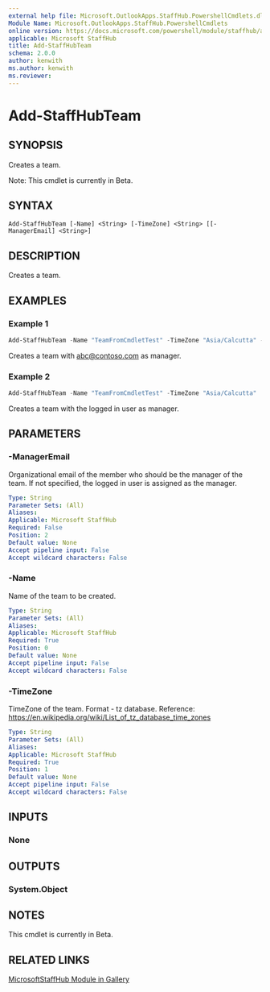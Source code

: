 ```yaml
---
external help file: Microsoft.OutlookApps.StaffHub.PowershellCmdlets.dll-Help.xml
Module Name: Microsoft.OutlookApps.StaffHub.PowershellCmdlets
online version: https://docs.microsoft.com/powershell/module/staffhub/add-staffhubteam
applicable: Microsoft StaffHub
title: Add-StaffHubTeam
schema: 2.0.0
author: kenwith
ms.author: kenwith
ms.reviewer:
---
```


# Add-StaffHubTeam

## SYNOPSIS
Creates a team.

Note: This cmdlet is currently in Beta.

## SYNTAX

```
Add-StaffHubTeam [-Name] <String> [-TimeZone] <String> [[-ManagerEmail] <String>]
```

## DESCRIPTION
Creates a team.

## EXAMPLES

### Example 1
```powershell
Add-StaffHubTeam -Name "TeamFromCmdletTest" -TimeZone "Asia/Calcutta" -ManagerEmail "abc@contoso.com"
```

Creates a team with abc@contoso.com as manager.

### Example 2
```powershell
Add-StaffHubTeam -Name "TeamFromCmdletTest" -TimeZone "Asia/Calcutta"
```

Creates a team with the logged in user as manager.

## PARAMETERS

### -ManagerEmail
Organizational email of the member who should be the manager of the team. If not specified, the logged in user is assigned as the manager.

```yaml
Type: String
Parameter Sets: (All)
Aliases:
Applicable: Microsoft StaffHub
Required: False
Position: 2
Default value: None
Accept pipeline input: False
Accept wildcard characters: False
```

### -Name
Name of the team to be created.

```yaml
Type: String
Parameter Sets: (All)
Aliases:
Applicable: Microsoft StaffHub
Required: True
Position: 0
Default value: None
Accept pipeline input: False
Accept wildcard characters: False
```

### -TimeZone
TimeZone of the team. Format - tz database.
Reference: https://en.wikipedia.org/wiki/List_of_tz_database_time_zones

```yaml
Type: String
Parameter Sets: (All)
Aliases:
Applicable: Microsoft StaffHub
Required: True
Position: 1
Default value: None
Accept pipeline input: False
Accept wildcard characters: False
```

## INPUTS

### None

## OUTPUTS

### System.Object

## NOTES

This cmdlet is currently in Beta.

## RELATED LINKS

[MicrosoftStaffHub Module in Gallery](https://www.powershellgallery.com/packages/MicrosoftStaffHub/1.0.0-alpha)
